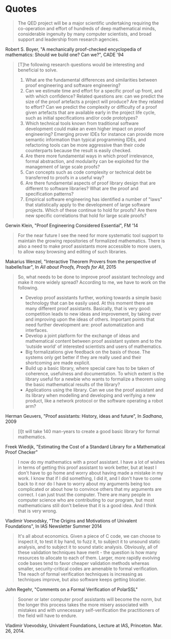 Quotes
======

> The QED project will be a major scientific undertaking requiring the co-operation and effort of hundreds of deep mathematical minds, considerable ingenuity by many computer scientists, and broad support and leadership from research agencies.

Robert S. Boyer, "A mechanically proof-checked encyclopedia of mathematics: Should we build one? Can we?", CADE '94

> [T]he following research questions would be interesting and beneficial to solve.
> 1. What are the fundamental differences and similarities between proof engineering and software engineering?
> 2. Can we estimate time and effort for a specific proof up front, and with which confidence? Related questions are: can we predict the size of the proof artefacts a project will produce? Are they related to effort? Can we predict the complexity or difficulty of a proof given artefacts that are available early in the project life cycle, such as initial specifications and/or code prototypes?
> 3. Which technical tools known from traditional software development could make an even higher impact on proof engineering? Emerging prover IDEs for instance can provide more semantic information than typical programming IDEs, and refactoring tools can be more aggressive than their code counterparts because the result is easily checked.
> 4. Are there more fundamental ways in which proof irrelevance, formal abstraction, and modularity can be exploited for the management of large scale proofs?
> 5. Can concepts such as code complexity or technical debt be transferred to proofs in a useful way?
> 6. Are there fundamental aspects of proof library design that are different to software libraries? What are the proof and specification patterns?
> 7. Empirical software engineering has identified a number of "laws" that statistically apply to the development of large software projects. Which of these continue to hold for proofs? Are there new specific correlations that hold for large scale proofs?

Gerwin Klein, "Proof Engineering Considered Essential", FM '14

> For the near future I see the need for more systematic tool support to maintain the growing repositories of formalized mathematics. There is also a need to make proof assistants more accessible to more users, to allow easy browsing and editing of such libraries.

Makarius Wenzel, "Interactive Theorem Provers from the perspective of Isabelle/Isar", In _All about Proofs, Proofs for All_, 2015

> So, what needs to be done to improve proof assistant technology and make it more widely spread? According to me, we have to work on the following.
> * Develop proof assistants further, working towards a simple basic technology that can be easily used. At this moment there are many different proof assistants. Basically, that is very good: competition leads to new ideas and improvement, by taking over and improving upon the ideas of others. Important points that need further development are: proof automatization and interfaces.
> * Develop a joint platform for the exchange of ideas and mathematical content between proof assistant system and to the ‘outside world’ of interested scientists and users of mathematics.
> * Big formalizations give feedback on the basis of those. The systems only get better if they are really used and their shortcoming are made explicit.
> * Build up a basic library, where special care has to be taken of coherence, usefulness and documentation. To which extent is the library useful for a newbie who wants to formalize a theorem using the basic mathematical results of the library?
> * Applications using the library. Can we use the proof assistant and its library when modelling and developing and verifying a new product, like a network protocol or the software operating a robot arm?

Herman Geuvers, "Proof assistants: History, ideas and future", In _Sadhana_, 2009

> [I]t will take 140 man-years to create a good basic library for formal mathematics.

Freek Wiedijk, "Estimating the Cost of a Standard Library for a Mathematical Proof Checker"

> I now do my mathematics with a proof assistant. I have a lot of wishes in terms of getting this proof assistant to work better, but at least I don't have to go home and worry about having made a mistake in my work. I know that if I did something, I did it, and I don't have to come back to it nor do I have to worry about my arguments being too complicated or about how to convince others that my arguments are correct. I can just trust the computer. There are many people in computer science who are contributing to our program, but most mathematicians still don't believe that it is a good idea. And I think that is very wrong.

Vladimir Voevodsky, "The Origins and Motivations of Univalent Foundations", In IAS Newsletter Summer 2014

> It's all about economics. Given a piece of C code, we can choose to inspect it, to test it by hand, to fuzz it, to subject it to unsound static analysis, and to subject it to sound static analysis. Obviously, all of these validation techniques have merit - the question is how many resources to allocate to each of them. Larger, more rapidly evolving code bases tend to favor cheaper validation methods whereas smaller, security-critical codes are amenable to formal verification. The reach of formal verification techniques is increasing as techniques improve, but also software keeps getting bloatier.

John Regehr, "Comments on a Formal Verification of PolarSSL"

> Sooner or later computer proof assistants will become the norm, but the longer this process takes the more misery associated with mistakes and with unnecessary self-verification the practitioners of the field will have to endure.

Vladimir Voevodsky, Univalent Foundations, Lecture at IAS, Princeton. Mar. 26, 2014.
